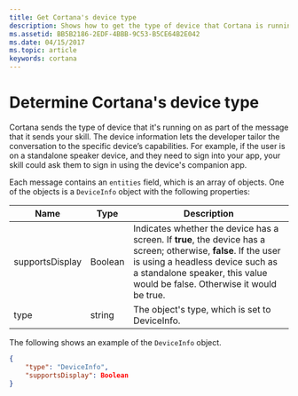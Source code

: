 ```yaml
---
title: Get Cortana's device type
description: Shows how to get the type of device that Cortana is running on.
ms.assetid: BB5B2186-2EDF-4BBB-9C53-B5CE64B2E042
ms.date: 04/15/2017
ms.topic: article
keywords: cortana
---
```



# Determine Cortana's device type

Cortana sends the type of device that it's running on as part of the message that it sends your skill. The device information lets the developer tailor the conversation to the specific device’s capabilities. For example, if the user is on a standalone speaker device, and they need to sign into your app, your skill could ask them to sign in using the device's companion app. 

Each message contains an `entities` field, which is an array of objects. One of the objects is a `DeviceInfo` object with the following properties:

| Name | Type | Description 
|-|-|-
| supportsDisplay | Boolean  | Indicates whether the device has a screen. If **true**, the device has a screen; otherwise, **false**. If the user is using a headless device such as a standalone speaker, this value would be false. Otherwise it would be true. 
| type | string | The object's type, which is set to DeviceInfo. 

<!-- really should include the activity object in the example to give full context. -->

The following shows an example of the `DeviceInfo` object.

```json
{                          
    "type": "DeviceInfo",       
    "supportsDisplay": Boolean                              
}
```


